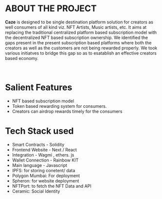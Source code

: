 # ABOUT THE PROJECT

**Caze** is designed to be single destination platform solution for creators as well consumers of all kind viz. NFT Artists, Music artists, etc. It aims at replacing the traditional centralized platform based subscription model with the decentralized NFT based subscription ownership. 
We identified the gaps present in the present subscription based platforms where both the creators as well as the customers are not being rewarded properly.
We took various initiatves to bridge this gap so as to esatablish an effective creators based economy.

<br/>

# Salient Features
* NFT based subscription model
* Token based rewarding system for consumers.
* Creators can airdrop rewards timely for the consumers

# Tech Stack used
* Smart Contracts -  Solidity
* Frontend Website -  Next /  React
* Integration - Wagmi , ethers. js
* Wallet Connection -  Rainbow KIT 
* Main language - Javascript
* IPFS: for storing conetent/ data
* Polygon Mumbai: For deployment
* Spheron: for website deployment
* NFTPort: to fetch the NFT Data and API
* Ceramic: Social Identity
